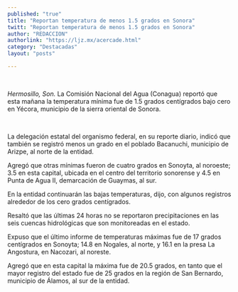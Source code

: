 ```yaml
---
published: "true"
title: "Reportan temperatura de menos 1.5 grados en Sonora"
twitt: "Reportan temperatura de menos 1.5 grados en Sonora"
author: "REDACCION"
authorlink: "https://ljz.mx/acercade.html"
category: "Destacadas"
layout: "posts"

---
```



   


*Hermosillo, Son.* La Comisión Nacional del Agua (Conagua) reportó que esta mañana la temperatura mínima fue de 1.5 grados centígrados bajo cero en Yécora, municipio de la sierra oriental de Sonora.

 


  La delegación estatal del organismo federal, en su reporte diario, indicó que también se registró menos un grado en el poblado Bacanuchi, municipio de Arizpe, al norte de la entidad.



  Agregó que otras mínimas fueron de cuatro grados en Sonoyta, al noroeste; 3.5 en esta capital, ubicada en el centro del territorio sonorense y 4.5 en Punta de Agua II, demarcación de Guaymas, al sur.



  En la entidad continuarán las bajas temperaturas, dijo, con algunos registros alrededor de los cero grados centígrados.



  Resaltó que las últimas 24 horas no se reportaron precipitaciones en las seis cuencas hidrológicas que son monitoreadas en el estado.



  Expuso que el último informe de temperaturas máximas fue de 17 grados centígrados en Sonoyta; 14.8 en Nogales, al norte, y 16.1 en la presa La Angostura, en Nacozari, al noreste.



  Agregó que en esta capital la máxima fue de 20.5 grados, en tanto que el mayor registro del estado fue de 25 grados en la región de San Bernardo, municipio de Álamos, al sur de la entidad.

